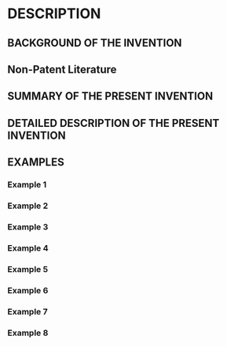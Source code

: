 # DESCRIPTION

## BACKGROUND OF THE INVENTION

## Non-Patent Literature

## SUMMARY OF THE PRESENT INVENTION

## DETAILED DESCRIPTION OF THE PRESENT INVENTION

## EXAMPLES

### Example 1

### Example 2

### Example 3

### Example 4

### Example 5

### Example 6

### Example 7

### Example 8


